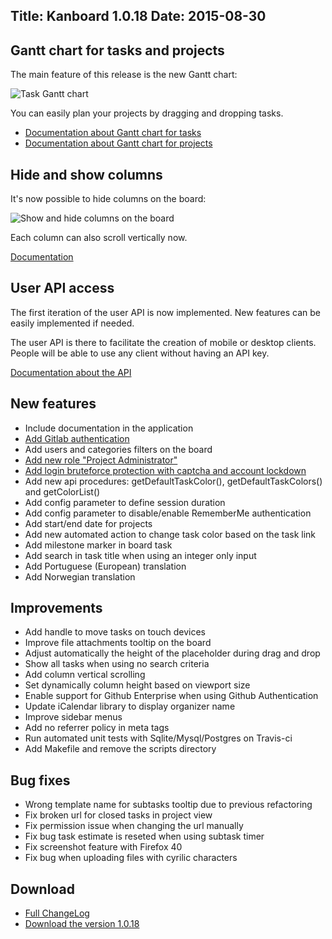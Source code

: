 Title: Kanboard 1.0.18
Date: 2015-08-30
---

Gantt chart for tasks and projects
----------------------------------

The main feature of this release is the new Gantt chart:

![Task Gantt chart](https://kanboard.net/screenshots/documentation/gantt-chart-project.png)

You can easily plan your projects by dragging and dropping tasks.

- [Documentation about Gantt chart for tasks](https://kanboard.net/documentation/gantt-chart-tasks)
- [Documentation about Gantt chart for projects](https://kanboard.net/documentation/gantt-chart-projects)

Hide and show columns
---------------------

It's now possible to hide columns on the board:

![Show and hide columns on the board](https://kanboard.net/screenshots/documentation/board-hide-show-column.png)

Each column can also scroll vertically now. 

[Documentation](https://kanboard.net/documentation/board-show-hide-columns)

User API access
---------------

The first iteration of the user API is now implemented.
New features can be easily implemented if needed.

The user API is there to facilitate the creation of mobile or desktop clients. 
People will be able to use any client without having an API key.

[Documentation about the API](https://kanboard.net/documentation/api-json-rpc)

New features
------------

* Include documentation in the application
* [Add Gitlab authentication](https://kanboard.net/documentation/gitlab-authentication)
* Add users and categories filters on the board
* [Add new role "Project Administrator"](https://kanboard.net/documentation/user-management)
* [Add login bruteforce protection with captcha and account lockdown](https://kanboard.net/documentation/bruteforce-protection)
* Add new api procedures: getDefaultTaskColor(), getDefaultTaskColors() and getColorList()
* Add config parameter to define session duration
* Add config parameter to disable/enable RememberMe authentication
* Add start/end date for projects
* Add new automated action to change task color based on the task link
* Add milestone marker in board task
* Add search in task title when using an integer only input
* Add Portuguese (European) translation
* Add Norwegian translation

Improvements
------------

* Add handle to move tasks on touch devices
* Improve file attachments tooltip on the board
* Adjust automatically the height of the placeholder during drag and drop
* Show all tasks when using no search criteria
* Add column vertical scrolling
* Set dynamically column height based on viewport size
* Enable support for Github Enterprise when using Github Authentication
* Update iCalendar library to display organizer name
* Improve sidebar menus
* Add no referrer policy in meta tags
* Run automated unit tests with Sqlite/Mysql/Postgres on Travis-ci
* Add Makefile and remove the scripts directory

Bug fixes
---------

* Wrong template name for subtasks tooltip due to previous refactoring
* Fix broken url for closed tasks in project view
* Fix permission issue when changing the url manually
* Fix bug task estimate is reseted when using subtask timer
* Fix screenshot feature with Firefox 40
* Fix bug when uploading files with cyrilic characters

Download
--------

- [Full ChangeLog](https://github.com/kanboard/kanboard/blob/master/ChangeLog)
- [Download the version 1.0.18](https://kanboard.net/kanboard-1.0.18.zip)
